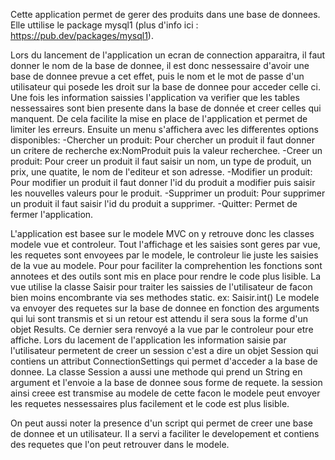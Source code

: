 Cette application permet de gerer des produits dans une base de donnees. Elle uttilise le package mysql1 (plus d'info ici : https://pub.dev/packages/mysql1).

Lors du lancement de l'application un ecran de connection apparaitra, il faut donner le nom de la base de donnee, 
il est donc nessessaire d'avoir une base de donnee prevue a cet effet, puis le nom et le mot de passe d'un utilisateur qui posede les droit sur la base de donnee pour acceder celle ci.
Une fois les information saissies l'application va verifier que les tables nessessaires sont bien presente dans la base de donnée et creer celles qui manquent.
De cela facilite la mise en place de l'application et permet de limiter les erreurs. 
Ensuite un menu s'affichera avec les differentes options disponibles: 
-Chercher un produit: Pour chercher un produit il faut donner un critere de recherche ex:NomProduit puis la valeur recherchee.
-Creer un produit: Pour creer un produit il faut saisir un nom, un type de produit, un prix, une quatite, le nom de l'editeur et son adresse.
-Modifier un produit: Pour modifier un produit il faut donner l'id du produit a modifier puis saisir les nouvelles valeurs pour le produit.
-Supprimer un produit: Pour supprimer un produit il faut saisir l'id du produit a supprimer.
-Quitter: Permet de fermer l'application.

L'application est basee sur le modele MVC on y retrouve donc les classes modele vue et controleur.
Tout l'affichage et les saisies sont geres par vue, les requetes sont envoyees par le modele, le controleur lie juste les saisies de la vue au modele.
Pour pour faciliter la comprehention les fonctions sont annotees et des outils sont mis en place pour rendre le code plus lisible. 
La vue utilise la classe Saisir pour traiter les saissies de l'utilisateur de facon bien moins encombrante via ses methodes static. ex: Saisir.int()
Le modele va envoyer des requetes sur la base de donnee en fonction des arguments qui lui sont transmis et si un retour est attendu il sera sous la forme d'un objet Results.
Ce dernier sera renvoyé a la vue par le controleur pour etre affiche.
Lors du lacement de l'application les information saisie par l'utilisateur permetent de creer un session c'est a dire un objet Session qui contiens un attribut ConnectionSettings qui permet d'acceder a la base de donnee. 
La classe Session a aussi une methode qui prend un String en argument et l'envoie a la base de donnee sous forme de requete. la session ainsi creee est transmise au modele de cette facon le modele peut envoyer les requetes nessessaires plus facilement et le code est plus lisible.

On peut aussi noter la presence d'un script qui permet de creer une base de donnee et un utilisateur. Il a servi a faciliter le developement et contiens des requetes que l'on peut retrouver dans le modele.
